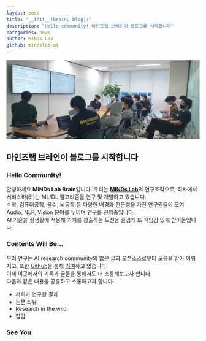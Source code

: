 ```yaml
---
layout: post
title: "__init__(brain, blog):"
description: "Hello community! 마인즈랩 브레인이 블로그를 시작합니다"
categories: news
author: MINDs Lab
github: mindslab-ai
---
```


![Algorithm Session](/assets/2021-07-05-init-brain-blog/algo-session.jpg)
## 마인즈랩 브레인이 블로그를 시작합니다

### Hello Community!
안녕하세요 **MINDs Lab Brain**입니다. 
우리는 [**MINDs Lab**](https://maum.ai)의 연구조직으로, 회사에서 서비스하(려)는 ML/DL 알고리즘을 연구 및 개발하고 있습니다.    
수학, 컴퓨터공학, 물리, 뇌공학 등 다양한 배경과 전문성을 가진 연구원들이 모여 Audio, NLP, Vision 분야를 누비며 연구를 진행중입니다.     
AI 기술을 실생활에 적용해 가치를 창출하는 도전을 즐겁게 또 책임감 있게 받아들입니다. 

### Contents Will Be...
우리 연구는 AI research community의 많은 글과 오픈소스로부터 도움을 받아 이뤄지고, 또한 [Github](https://github.com/mindslab-ai)을 통해 [기여](/publication)하고 있습니다.   
이제 이곳에서의 기록과 글들을 통해서도 더 소통해보고자 합니다.   
다음과 같은 내용을 공유하고 소통하고자 합니다.   
- 저희가 연구한 결과
- 논문 리뷰
- Research in the wild
- 잡담

### See You.
